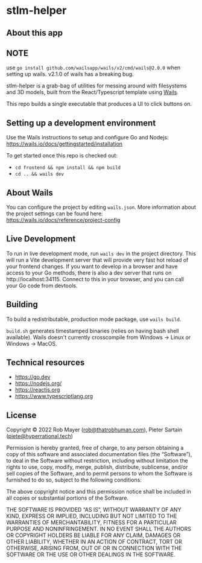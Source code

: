# stlm-helper

## About this app

## NOTE

use `go install github.com/wailsapp/wails/v2/cmd/wails@2.0.0` when setting up wails. v2.1.0 of wails has a breaking bug.

stlm-helper is a grab-bag of utilities for messing around with filesystems and 3D models, built from the React/Typescript template using [Wails](wails.io).

This repo builds a single executable that produces a UI to click buttons on.

## Setting up a development environment

Use the Wails instructions to setup and configure Go and Nodejs: https://wails.io/docs/gettingstarted/installation

To get started once this repo is checked out:

- `cd frontend && npm install && npm build`
- `cd .. && wails dev`

## About Wails

You can configure the project by editing `wails.json`. More information about the project settings can be found here: https://wails.io/docs/reference/project-config

## Live Development

To run in live development mode, run `wails dev` in the project directory. This will run a Vite development
server that will provide very fast hot reload of your frontend changes. If you want to develop in a browser
and have access to your Go methods, there is also a dev server that runs on http://localhost:34115. Connect
to this in your browser, and you can call your Go code from devtools.

## Building

To build a redistributable, production mode package, use `wails build`.

`build.sh` generates timestamped binaries (relies on having bash shell available). Wails doesn't currently crosscompile from Windows -> Linux or Windows -> MacOS.

## Technical resources

- https://go.dev
- https://nodejs.org/
- https://reactjs.org
- https://www.typescriptlang.org

## License

Copyright © 2022 Rob Mayer (rob@thatrobhuman.com), Pieter Sartain (piete@hyperrational.tech)

Permission is hereby granted, free of charge, to any person obtaining a copy of this software and associated documentation files (the “Software”), to deal in the Software without restriction, including without limitation the rights to use, copy, modify, merge, publish, distribute, sublicense, and/or sell copies of the Software, and to permit persons to whom the Software is furnished to do so, subject to the following conditions:

The above copyright notice and this permission notice shall be included in all copies or substantial portions of the Software.

THE SOFTWARE IS PROVIDED “AS IS”, WITHOUT WARRANTY OF ANY KIND, EXPRESS OR IMPLIED, INCLUDING BUT NOT LIMITED TO THE WARRANTIES OF MERCHANTABILITY, FITNESS FOR A PARTICULAR PURPOSE AND NONINFRINGEMENT. IN NO EVENT SHALL THE AUTHORS OR COPYRIGHT HOLDERS BE LIABLE FOR ANY CLAIM, DAMAGES OR OTHER LIABILITY, WHETHER IN AN ACTION OF CONTRACT, TORT OR OTHERWISE, ARISING FROM, OUT OF OR IN CONNECTION WITH THE SOFTWARE OR THE USE OR OTHER DEALINGS IN THE SOFTWARE.
